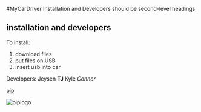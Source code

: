 #MyCarDriver
Installation and Developers should be second-level headings

## installation and developers
To install: 
1. download files
2. put files on USB
3. insert usb into car

Developers:
Jeysen
**TJ**
Kyle
*Connor*


[pip](https://pypi.org/project/pip/)



![piplogo](https://pypi.org/static/images/logo-small.2a411bc6.svg)




